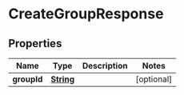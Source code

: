 

# CreateGroupResponse


## Properties

| Name | Type | Description | Notes |
|------------ | ------------- | ------------- | -------------|
|**groupId** | [**String**](String.md) |  |  [optional] |



